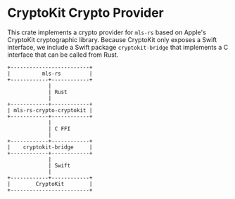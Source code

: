 CryptoKit Crypto Provider
=========================

This crate implements a crypto provider for `mls-rs` based on Apple's CryptoKit
cryptographic library.  Because CryptoKit only exposes a Swift interface, we
include a Swift package `cryptokit-bridge` that implements a C interface that
can be called from Rust.

```
+-------------------------+
|          mls-rs         |
+------------+------------+
             |
             | Rust
             |
+------------+------------+
| mls-rs-crypto-cryptokit |
+------------+------------+
             |
             | C FFI
             |
+------------+------------+
|    cryptokit-bridge     |
+------------+------------+
             |
             | Swift
             |
+------------+------------+
|        CryptoKit        |
+-------------------------+
```

